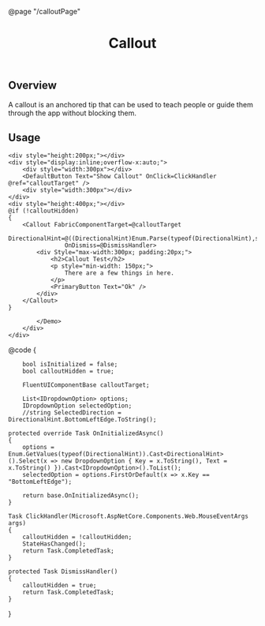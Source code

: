 ﻿@page "/calloutPage"

<header class="root">
    <h1 class="title">Callout</h1>
</header>
<div class="section" style="transition-delay: 0s;">
    <div id="overview" tabindex="-1">
        <h2 class="subHeading hiddenContent">Overview</h2>
    </div>
    <div class="content">
        <div class="ms-Markdown">
            <p>
                A callout is an anchored tip that can be used to teach people or guide them through the app without blocking them.
            </p>
        </div>
    </div>
</div>

<div class="section" style="transition-delay: 0s;">
    <div id="overview" tabindex="-1">
        <h2 class="subHeading">Usage</h2>
    </div>
    <div>
        <div class="subSection">
            <Dropdown Style="max-width:300px;"
                      ItemsSource=@options
                      @bind-SelectedOption=@selectedOption />

<Demo Header="Callout" Key="0" MetadataPath="CalloutPage">

    <div style="height:200px;"></div>
    <div style="display:inline;overflow-x:auto;">
        <div style="width:300px"></div>
        <DefaultButton Text="Show Callout" OnClick=ClickHandler @ref="calloutTarget" />
        <div style="width:300px"></div>
    </div>
    <div style="height:400px;"></div>
    @if (!calloutHidden)
    {
        <Callout FabricComponentTarget=@calloutTarget
                    DirectionalHint=@((DirectionalHint)Enum.Parse(typeof(DirectionalHint),selectedOption.Key))
                    OnDismiss=@DismissHandler>
            <div Style="max-width:300px; padding:20px;">
                <h2>Callout Test</h2>
                <p style="min-width: 150px;">
                    There are a few things in here.
                </p>
                <PrimaryButton Text="Ok" />
            </div>
        </Callout>
    }

            </Demo>
        </div>
    </div>
</div>
@code {

        bool isInitialized = false;
        bool calloutHidden = true;

        FluentUIComponentBase calloutTarget;

        List<IDropdownOption> options;
        IDropdownOption selectedOption;
        //string SelectedDirection = DirectionalHint.BottomLeftEdge.ToString();

    protected override Task OnInitializedAsync()
    {
        options = Enum.GetValues(typeof(DirectionalHint)).Cast<DirectionalHint>().Select(x => new DropdownOption { Key = x.ToString(), Text = x.ToString() }).Cast<IDropdownOption>().ToList();
        selectedOption = options.FirstOrDefault(x => x.Key == "BottomLeftEdge");

        return base.OnInitializedAsync();
    }

    Task ClickHandler(Microsoft.AspNetCore.Components.Web.MouseEventArgs args)
    {
        calloutHidden = !calloutHidden;
        StateHasChanged();
        return Task.CompletedTask;
    }

    protected Task DismissHandler()
    {
        calloutHidden = true;
        return Task.CompletedTask;
    }
}
